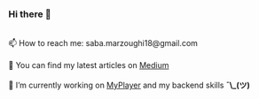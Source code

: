 ### Hi there 👋
<br/>
<!-- <a href="https://github.com/fatemehmarzoughi/fatemehmarzoughi/raw/main/CV.pdf">
 📄 My Resume
</a><a>¯\_(ツ)<a/> -->
<!-- <br/><br/> -->
<!-- <a href="https://www.linkedin.com/in/fatemeh-m-ab1031186/"> -->
<!-- 👩🏼‍💻 My LinkedIn -->
<!--  </a><b>¯\_(ツ)</b><br/><br/> -->
📫 How to reach me: <a style={{color: "blue"}}>saba.marzoughi18@gmail.com</a><br/><br/>
📖 You can find my latest articles on <a href="https://medium.com/@fatemehmarzoughi">Medium</a><br/><br/>
🌱 I’m currently working on <a href="https://github.com/fatemehmarzoughi/MyPlayer">MyPlayer<a/> and my backend skills </a><b>¯\_(ツ)</b><br/><br/>

<!--
**fatemehmarzoughi/fatemehmarzoughi** is a ✨ _special_ ✨ repository because its `README.md` (this file) appears on your GitHub profile.

Here are some ideas to get you started:

- 🔭 I’m currently working on ...
- 🌱 I’m currently learning ...
- 👯 I’m looking to collaborate on ...
- 🤔 I’m looking for help with ...
- 💬 Ask me about ...
- 📫 How to reach me: ...
- 😄 Pronouns: ...
- ⚡ Fun fact: ...
-->

